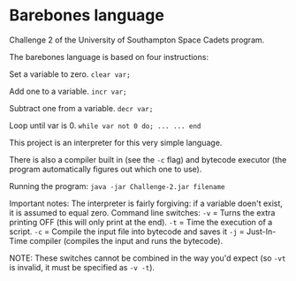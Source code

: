 # Barebones language
Challenge 2 of the University of Southampton Space Cadets program.


The barebones language is based on four instructions:

Set a variable to zero.
`clear var;`

Add one to a variable.
`incr var;`
  
Subtract one from a variable.
`decr var;`
  
Loop until var is 0.
`while var not 0 do;
...
...
end`
  
This project is an interpreter for this very simple language.

There is also a compiler built in (see the `-c` flag) and bytecode executor (the program automatically figures out which one to use).

Running the program:
`java -jar Challenge-2.jar filename` 


Important notes:
The interpreter is fairly forgiving: if a variable doen't exist, it is assumed to equal zero.
Command line switches:
`-v` = Turns the extra printing OFF (this will only print at the end).
`-t` = Time the execution of a script.
`-c` = Compile the input file into bytecode and saves it
`-j` = Just-In-Time compiler (compiles the input and runs the bytecode).

NOTE: These switches cannot be combined in the way you'd expect (so `-vt` is invalid, it must be specified as `-v -t`).
